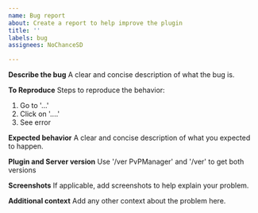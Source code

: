 ```yaml
---
name: Bug report
about: Create a report to help improve the plugin
title: ''
labels: bug
assignees: NoChanceSD

---
```


**Describe the bug**
A clear and concise description of what the bug is.

**To Reproduce**
Steps to reproduce the behavior:
1. Go to '...'
2. Click on '....'
3. See error

**Expected behavior**
A clear and concise description of what you expected to happen.

**Plugin and Server version**
Use '/ver PvPManager' and '/ver' to get both versions

**Screenshots**
If applicable, add screenshots to help explain your problem.

**Additional context**
Add any other context about the problem here.
